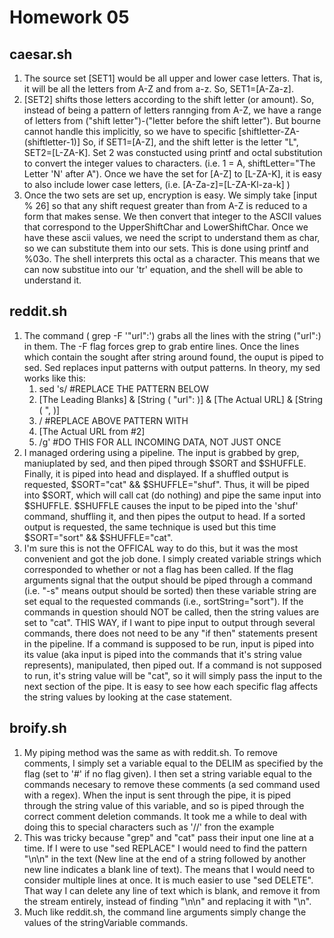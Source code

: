 Homework 05
===========

caesar.sh
---------
1. The source set [SET1] would be all upper and lower case letters. That is, it will be all the letters from A-Z and from a-z. So, SET1=[A-Za-z]. 
2. [SET2] shifts those letters according to the shift letter (or amount). So, instead of being a pattern of letters rannging from A-Z, we have a range of letters from ("shift letter")-("letter before the shift letter"). But bourne cannot handle this implicitly, so we have to specific [shiftletter-ZA-(shiftletter-1)] So, if SET1=[A-Z], and the shift letter is the letter "L", SET2=[L-ZA-K]. Set 2 was constucted using printf and octal substitution to convert the integer values to characters. (i.e. 1 = A, shiftLetter="The Letter 'N' after A"). Once we have the set for [A-Z] to [L-ZA-K], it is easy to also include lower case letters, (i.e. [A-Za-z]=[L-ZA-Kl-za-k] )
3. Once the two sets are set up, encryption is easy. We simply take [input % 26] so that any shift request greater than from A-Z is reduced to a form that makes sense. We then convert that integer to the ASCII values that correspond to the UpperShiftChar and LowerShiftChar. Once we have these ascii values, we need the script to understand them as char, so we can substitute them into our sets. This is done using printf and %03o. The shell interprets this octal as a character. This means that we can now substitue into our 'tr' equation, and the shell will be able to understand it.

reddit.sh
---------
1. The command ( grep -F '"url":') grabs all the lines with the string ("url":) in them. The -F flag forces grep to grab entire lines. Once the lines which contain the sought after string around found, the ouput is piped to sed. Sed replaces input patterns with output patterns. In theory, my sed works like this:
	1. sed 's/			#REPLACE THE PATTERN BELOW
	2. [The Leading Blanks] & [String ( "url": )] & [The Actual URL] & [String ( ", )]
	3. /				#REPLACE ABOVE PATTERN WITH
	4. [The Actual URL from #2] 
	5. /g'				#DO THIS FOR ALL INCOMING DATA, NOT JUST ONCE 
2. I managed ordering using a pipeline. The input is grabbed by grep, maniuplated by sed, and then piped through $SORT and $SHUFFLE. Finally, it is piped into head and displayed. If a shuffled output is requested, $SORT="cat" && $SHUFFLE="shuf". Thus, it will be piped into $SORT, which will call cat (do nothing) and pipe the same input into $SHUFFLE. $SHUFFLE causes the input to be piped into the 'shuf' command, shuffling it, and then pipes the output to head. If a sorted output is requested, the same technique is used but this time $SORT="sort" && $SHUFFLE="cat".
3. I'm sure this is not the OFFICAL way to do this, but it was the most convenient and got the job done. I simply created variable strings which corresponded to whether or not a flag has been called. If the flag arguments signal that the output should be piped through a command (i.e. "-s" means output should be sorted) then these variable string are set equal to the requested commands (i.e., sortString="sort"). If the commands in question should NOT be called, then the string values are set to "cat". THIS WAY, if I want to pipe input to output through several commands, there does not need to be any "if then" statements present in the pipeline. If a command is supposed to be run, input is piped into its value (aka input is piped into the commands that it's string value represents), manipulated, then piped out. If a command is not supposed to run, it's string value will be "cat", so it will simply pass the input to the next section of the pipe. It is easy to see how each specific flag affects the string values by looking at the case statement. 

broify.sh
---------
1. My piping method was the same as with reddit.sh. To remove comments, I simply set a variable equal to the DELIM as specified by the flag (set to '#' if no flag given). I then set a string variable equal to the commands necesary to remove these comments (a sed command used with a regex). When the input is sent through the pipe, it is piped through the string value of this variable, and so is piped through the correct comment deletion commands. It took me a while to deal with doing this to special characters such as '//' fron the example
2. This was tricky because "grep" and "cat" pass their input one line at a time. If I were to use "sed REPLACE" I would need to find the pattern "\n\n" in the text (New line at the end of a string followed by another new line indicates a blank line of text). The means that I would need to consider multiple lines at once. It is much easier to use "sed DELETE". That way I can delete any line of text which is blank, and remove it from the stream entirely, instead of finding "\n\n" and replacing it with "\n".
3. Much like reddit.sh, the command line arguments simply change the values of the stringVariable commands. 
